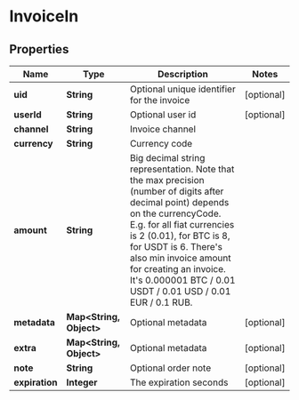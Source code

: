 

# InvoiceIn


## Properties

Name | Type | Description | Notes
------------ | ------------- | ------------- | -------------
**uid** | **String** | Optional unique identifier for the invoice |  [optional]
**userId** | **String** | Optional user id |  [optional]
**channel** | **String** | Invoice channel | 
**currency** | **String** | Currency code | 
**amount** | **String** | Big decimal string representation. Note that the max precision (number of digits after decimal point) depends on the currencyCode. E.g. for all fiat currencies is 2 (0.01), for BTC is 8, for USDT is 6. There&#39;s also min invoice amount for creating an invoice. It&#39;s 0.000001 BTC / 0.01 USDT / 0.01 USD / 0.01 EUR / 0.1 RUB. | 
**metadata** | **Map&lt;String, Object&gt;** | Optional metadata |  [optional]
**extra** | **Map&lt;String, Object&gt;** | Optional metadata |  [optional]
**note** | **String** | Optional order note |  [optional]
**expiration** | **Integer** | The expiration seconds |  [optional]



